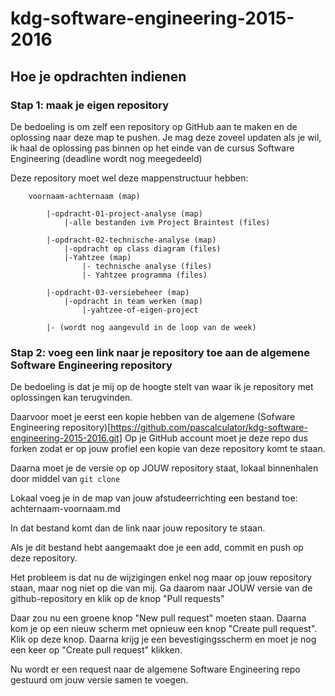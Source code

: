 # kdg-software-engineering-2015-2016

## Hoe je opdrachten indienen

### Stap 1: maak je eigen repository 

De bedoeling is om zelf een repository op GitHub aan te maken en de oplossing naar deze map te pushen. Je mag deze zoveel updaten als je wil, ik haal de oplossing pas binnen op het einde van de cursus Software Engineering (deadline wordt nog meegedeeld) 

Deze repository moet wel deze mappenstructuur hebben:

```
	voornaam-achternaam (map)

		|-opdracht-01-project-analyse (map)
			|-alle bestanden ivm Project Braintest (files)

		|-opdracht-02-technische-analyse (map)
			|-opdracht op class diagram (files)
			|-Yahtzee (map)
				|- technische analyse (files)
				|- Yahtzee programma (files)
		
		|-opdracht-03-versiebeheer (map)
			|-opdracht in team werken (map)
				|-yahtzee-of-eigen-project
				
		|- (wordt nog aangevuld in de loop van de week)
```

### Stap 2: voeg een link naar je repository toe aan de algemene Software Engineering repository

De bedoeling is dat je mij op de hoogte stelt van waar ik je repository met oplossingen kan terugvinden.

Daarvoor moet je eerst een kopie hebben van de algemene (Sofware Engineering repository)[https://github.com/pascalculator/kdg-software-engineering-2015-2016.git] Op je GitHub account moet je deze repo dus forken zodat er op jouw profiel een kopie van deze repository komt te staan. 

Daarna moet je de versie op op JOUW repository staat, lokaal binnenhalen door middel van `git clone`

Lokaal voeg je in de map van jouw afstudeerrichting een bestand toe: achternaam-voornaam.md

In dat bestand komt dan de link naar jouw repository te staan.

Als je dit bestand hebt aangemaakt doe je een add, commit en push op deze repository.

Het probleem is dat nu de wijzigingen enkel nog maar op jouw repository staan, maar nog niet op die van mij. Ga daarom naar JOUW versie van de github-repository en klik op de knop "Pull requests"

Daar zou nu een groene knop "New pull request" moeten staan. Daarna kom je op een nieuw scherm met opnieuw een knop "Create pull request". Klik op deze knop. Daarna krijg je een bevestigingsscherm en moet je nog een keer op "Create pull request" klikken.

Nu wordt er een request naar de algemene Software Engineering repo gestuurd om jouw versie samen te voegen.

